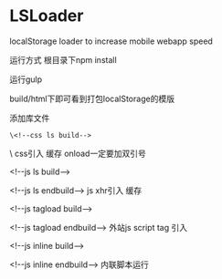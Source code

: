 # LSLoader
localStorage loader to increase mobile webapp speed

运行方式 
根目录下npm install

运行gulp 
 
build/html下即可看到打包localStorage的模版


 <!--lsloder build--><!--lsloder endbuild--> 
 添加库文件
 
    \<!--css ls build-->
<link rel="stylesheet" type="text/css" href='../css/page3.css' onload="document.documentElement.style.display='';">
\<!--css ls endbuild-->
css引入 缓存 onload一定要加双引号 

\<!--js ls build-->
<script src='../js/jquery.js'></script>
\<!--js ls endbuild-->
js xhr引入 缓存

\<!--js tagload build-->
<script src='http://res.wx.qq.com/open/js/jweixin-1.0.0.js'></script>
\<!--js tagload endbuild-->
外站js script tag 引入

\<!--js inline build-->
<script>$(document.body).append('<div>????</div>');
console.log('?')
</script>
\<!--js inline endbuild-->
内联脚本运行



